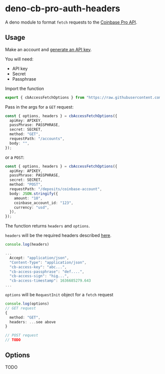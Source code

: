 # deno-cb-pro-auth-headers

A deno module to format `fetch` requests to the
[Coinbase Pro API](https://docs.cloud.coinbase.com/exchange/docs/welcome).

## Usage

Make an account and
[generate an API key](https://docs.cloud.coinbase.com/exchange/docs/authorization-and-authentication).

You will need:

- API key
- Secret
- Passphrase

Import the function

```typescript
export { cbAccessFetchOptions } from "https://raw.githubusercontent.com/brygrill/deno-cb-pro-auth-headers/main/mod.ts";
```

Pass in the args for a `GET` request:

```typescript
const { options, headers } = cbAccessFetchOptions({
  apiKey: APIKEY,
  passPhrase: PASSPHRASE,
  secret: SECRET,
  method: "GET",
  requestPath: "/accounts",
  body: "",
});
```

or a `POST`:

```typescript
const { options, headers } = cbAccessFetchOptions({
  apiKey: APIKEY,
  passPhrase: PASSPHRASE,
  secret: SECRET,
  method: "POST",
  requestPath: "/deposits/coinbase-account",
  body: JSON.stringify({
    amount: "10",
    coinbase_account_id: "123",
    currency: "usd",
  }),
});
```

The function returns `headers` and `options`.

`headers` will be the required headers described
[here](https://docs.cloud.coinbase.com/exchange/docs/authorization-and-authentication#creating-a-request).

```typescript
console.log(headers)

...
  Accept: "application/json",
  "Content-Type": "application/json",
  "cb-access-key": "abc...",
  "cb-access-passphrase": "def....",
  "cb-access-sign": "hig...",
  "cb-access-timestamp": 1636685279.643
...
```

`options` will be `RequestInit` object for a `fetch` request

```typescript
console.log(options)
// GET request
{
  method: "GET",
  headers: ...see above
}

// POST request
// TODO
```

## Options

TODO
